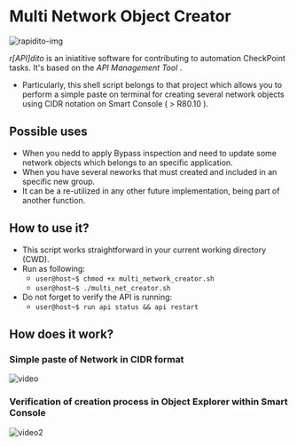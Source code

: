

# Multi Network Object Creator #
![rapidito-img](https://user-images.githubusercontent.com/15971140/129296008-cec4df7f-a828-4b1d-875d-9796e2e5f6f1.JPG)

*r[API]dito* is an iniatitive software for contributing to automation CheckPoint tasks. It's based on the _API Management Tool_ .

- Particularly, this shell script belongs to that project which allows you to perform a simple paste on terminal for creating several network objects using CIDR notation on Smart Console ( > R80.10 ).
## Possible uses ##
- When you nedd to apply Bypass inspection and need to update some network objects which belongs to an specific application.
- When you have several neworks that must created and included in an specific new group. 
- It can be a re-utilized in any other future implementation, being part of another function.

## How to use it? ##
- This script works straightforward in your current working directory (CWD).
- Run as following: 
  - `user@host~$ chmod +x multi_network_creator.sh`
  - `user@host~$ ./multi_net_creator.sh` 
- Do not forget to verify the API is running: 
  - `user@host~$ run api status && api restart ` 

## How does it work? ##
### Simple paste of Network in CIDR format  ###
![video](https://user-images.githubusercontent.com/15971140/129293935-218a8743-917b-445f-8155-162b4c9c2204.gif)
### Verification of creation process in Object Explorer within Smart Console ###
![video2](https://user-images.githubusercontent.com/15971140/129294281-1c555ccd-13ee-4d04-958c-8eae962b894a.gif)
